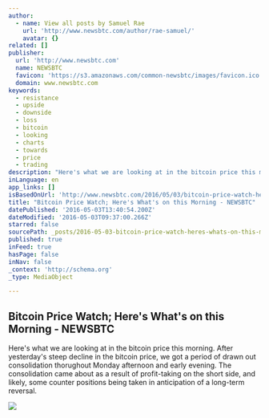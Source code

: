 ```yaml
---
author:
  - name: View all posts by Samuel Rae
    url: 'http://www.newsbtc.com/author/rae-samuel/'
    avatar: {}
related: []
publisher:
  url: 'http://www.newsbtc.com'
  name: NEWSBTC
  favicon: 'https://s3.amazonaws.com/common-newsbtc/images/favicon.ico'
  domain: www.newsbtc.com
keywords:
  - resistance
  - upside
  - downside
  - loss
  - bitcoin
  - looking
  - charts
  - towards
  - price
  - trading
description: "Here's what we are looking at in the bitcoin price this morning. After yesterday's steep decline in the bitcoin price, we got a period of drawn out consolidation thorughout Monday afternoon and early evening. The consolidation came about as a result of profit-taking on the short side, and likely, some counter positions being taken in anticipation of a long-term reversal."
inLanguage: en
app_links: []
isBasedOnUrl: 'http://www.newsbtc.com/2016/05/03/bitcoin-price-watch-heres-whats-morning-2/'
title: "Bitcoin Price Watch; Here's What's on this Morning - NEWSBTC"
datePublished: '2016-05-03T13:40:54.200Z'
dateModified: '2016-05-03T09:37:00.266Z'
starred: false
sourcePath: _posts/2016-05-03-bitcoin-price-watch-heres-whats-on-this-morning-newsbtc.md
published: true
inFeed: true
hasPage: false
inNav: false
_context: 'http://schema.org'
_type: MediaObject

---
```

<article style=""><h1>Bitcoin Price Watch; Here's What's on this Morning - NEWSBTC</h1><p>Here's what we are looking at in the bitcoin price this morning. After yesterday's steep decline in the bitcoin price, we got a period of drawn out consolidation thorughout Monday afternoon and early evening. The consolidation came about as a result of profit-taking on the short side, and likely, some counter positions being taken in anticipation of a long-term reversal.</p><img src="http://s3.amazonaws.com/main-newsbtc-images/2016/05/03101322/Screen-Shot-2016-05-03-at-11.05.16.png" /></article>
